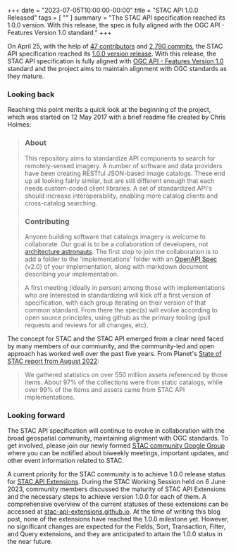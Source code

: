 +++
date = "2023-07-05T10:00:00-00:00"
title = "STAC API 1.0.0 Released"
tags = [ ""
]
summary = "The STAC API specification reached its 1.0.0 version. With this release, the spec is fully aligned with the OGC API - Features Version 1.0 standard."
+++

On April 25, with the help of [47 contributors](https://github.com/radiantearth/stac-api-spec/graphs/contributors) and [2,790 commits](https://github.com/radiantearth/stac-api-spec/commits/main), the STAC API specification reached its [1.0.0 version release](https://github.com/radiantearth/stac-api-spec/releases/tag/v1.0.0). With this release, the STAC API specification is fully aligned with [OGC API - Features Version 1.0](http://docs.opengeospatial.org/is/17-069r3/17-069r3.html) standard and the project aims to maintain alignment with OGC standards as they mature.

### Looking back
Reaching this point merits a quick look at the beginning of the project, which was started on 12 May 2017 with a brief readme file created by Chris Holmes:

> ### About
> This repository aims to standardize API components to search for remotely-sensed imagery. A number of software and data providers have been creating RESTful JSON-based image catalogs. These end up all looking fairly similar, but are still different enough that each needs custom-coded client libraries. A set of standardized API's should increase interoperability, enabling more catalog clients and cross-catalog searching. 
> 
> ### Contributing
> Anyone building software that catalogs imagery is welcome to collaborate. Our goal is to be a collaboration of developers, not [architecture astronauts](http://www.joelonsoftware.com/articles/fog0000000018.html). The first step to join the collaboration is to add a folder to the 'implementations' folder with an [OpenAPI Spec](https://github.com/OAI/OpenAPI-Specification/blob/master/versions/2.0.md) (v2.0) of your implementation, along with markdown document describing your implementation.
> 
> A first meeting (ideally in person) among those with implementations who are interested in standardizing will kick off a first version of specification, with each group iterating on their version of that common standard. From there the spec(s) will evolve according to open source principles, using github as the primary tooling (pull requests and reviews for all changes, etc).

The concept for STAC and the STAC API emerged from a clear need faced by many members of our community, and the community-led and open approach has worked well over the past five years. From Planet's [State of STAC report from August 2022](https://developers.planet.com/blog/2022/Aug/31/state-of-stac/):

> We gathered statistics on over 550 million assets referenced by those items. About 97% of the collections were from static catalogs, while over 99% of the items and assets came from STAC API implementations.

### Looking forward

The STAC API specification will continue to evolve in collaboration with the broad geospatial community, maintaining alignment with OGC standards. To get involved, please join our newly formed [STAC community Google Group](https://groups.google.com/g/stac-community) where you can be notified about biweekly meetings, important updates, and other event information related to STAC.

A current priority for the STAC community is to achieve 1.0.0 release status for [STAC API Extensions](https://stac-api-extensions.github.io). During the STAC Working Session held on 6 June 2023, community members discussed the maturity of STAC API Extensions and the necessary steps to achieve version 1.0.0 for each of them. A comprehensive overview of the current statuses of these extensions can be accessed at [stac-api-extensions.github.io](https://stac-api-extensions.github.io). At the time of writing this blog post, none of the extensions have reached the 1.0.0 milestone yet. However, no significant changes are expected for the Fields, Sort, Transaction, Filter, and Query extensions, and they are anticipated to attain the 1.0.0 status in the near future.
